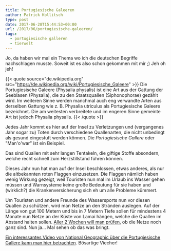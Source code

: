 ```yaml
---
title: Portugiesische Galeeren
author: Patrick Kollitsch
type: post
date: 2017-06-28T15:44:53+00:00
url: /2017/06/portugiesische-galeeren/
tags:
  - portugiesische galleren
  - tierwelt
---
```

Jo, da haben wir mal ein Thema wo ich die deutschen Begriffe nachschlagen musste. Soweit ist es also schon gekommen mit mir ;) Jeh oh jeh!

{{< quote source="de.wikipedia.org" src="https://de.wikipedia.org/wiki/Portugiesische_Galeere" >}}
Die Portugiesische Galeere (Physalia physalis) ist eine Art aus der Gattung der Seeblasen (Physalia), die zu den Staatsquallen (Siphonophorae) gezählt wird. Im weiteren Sinne werden manchmal auch eng verwandte Arten aus derselben Gattung wie z. B. Physalia utriculus als Portugiesische Galeere bezeichnet. Die am weitesten verbreitete und im engeren Sinne gemeinte Art ist jedoch Physalia physalis.
{{< /quote >}}

Jedes Jahr kommt es hier auf der Insel zu Verletzungen und (vergangenes Jahr sogar zu) Toten durch verschiedene Quallenarten, die nicht unbedingt als gesund eingestuft werden können. Die _Portugiesische Gallere_ oder "Man'o'war" ist ein Beispiel.

Das sind Quallen mit sehr langen Tentakeln, die giftige Stoffe absondern, welche recht schnell zum Herzstillstand führen können.

Dieses Jahr nun hat man auf der Insel beschlossen, etwas anderes, als nur die altbekannten roten Flaggen einzusetzen. Die Flaggen nämlich haben wenig Wirkung gezeigt, weil Touristen nun mal im Urlaub ins Wasser gehen müssen und Warnsysteme keine große Bedeutung für sie haben und (wirklich?) die Krankenversicherung sich eh um alle Probleme kümmert.

Um Touristen und andere Freunde des Wassersports nun vor diesen Quallen zu schützen, wird man Netze an den Stränden auslegen. Auf der Länge von gut 100 Metern und bis in 7 Metern Tiefe sollen für mindestens 4 Monate nun Netze an der Küste von Lamai hängen, welche die Quallen im Abstand halten sollen. [Aller 2 Wochen will man prüfen][1], ob die Netze noch ganz sind. Nun ja... Mal sehen ob das was bringt.

[Ein interessantes Video von National Geographic über die Portugiesische Gallere kann man hier betrachten][2]. Bösartige Viecher!

[1]: http://www.nationmultimedia.com/news/breakingnews/30319350
[2]: http://video.nationalgeographic.com/video/manowar_portuguese
